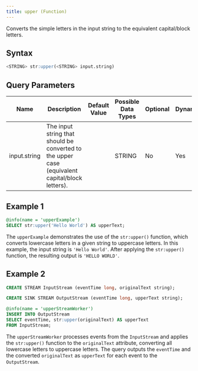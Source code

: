 ```yaml
---
title: upper (Function)
---
```


Converts the simple letters in the input string to the equivalent
capital/block letters.

## Syntax

```sql
<STRING> str:upper(<STRING> input.string)
```

## Query Parameters

| Name | Description  | Default Value | Possible Data Types | Optional | Dynamic |
|------|--------------|---------------|---------------------|----------|---------|
| input.string | The input string that should be converted to the upper case (equivalent capital/block letters). |               | STRING              | No       | Yes     |

## Example 1

```sql
@info(name = 'upperExample')
SELECT str:upper('Hello World') AS upperText;
```

The `upperExample` demonstrates the use of the `str:upper()` function, which converts lowercase letters in a given string to uppercase letters. In this example, the input string is `'Hello World'`. After applying the `str:upper()` function, the resulting output is `'HELLO WORLD'`.

## Example 2

```sql
CREATE STREAM InputStream (eventTime long, originalText string);

CREATE SINK STREAM OutputStream (eventTime long, upperText string);

@info(name = 'upperStreamWorker')
INSERT INTO OutputStream
SELECT eventTime, str:upper(originalText) AS upperText
FROM InputStream;
```

The `upperStreamWorker` processes events from the `InputStream` and applies the `str:upper()` function to the `originalText` attribute, converting all lowercase letters to uppercase letters. The query outputs the `eventTime` and the converted `originalText` as `upperText` for each event to the `OutputStream`.
